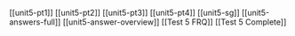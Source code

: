 [[unit5-pt1]]
[[unit5-pt2]]
[[unit5-pt3]]
[[unit5-pt4]]
[[unit5-sg]]
[[unit5-answers-full]]
[[unit5-answer-overview]]
[[Test 5 FRQ]]
[[Test 5 Complete]]
